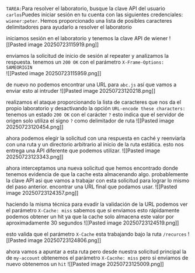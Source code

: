 `TAREA:`Para resolver el laboratorio, busque la clave API del usuario `carlos`Puedes iniciar sesión en tu cuenta con las siguientes credenciales: `wiener:peter`. Hemos proporcionado una lista de posibles caracteres delimitadores para ayudarlo a resolver el laboratorio

iniciamos sesión en el laboratorio y tenemos la clave API de wiener
![[Pasted image 20250723115919.png]]

enviamos la solicitud de inicio de sesión al repeater y analizamos la respuesta. tenemos un `200 OK` con el parámetro `X-Frame-Options: SAMEORIGIN`  
![[Pasted image 20250723115959.png]]

de nuevo no podemos encontrar una URL para `abc.js` así que vamos a enviar esto al intruder
![[Pasted image 20250723120218.png]]

realizamos el ataque proporcionando la lista de caracteres que nos da el propio laboratorio y desactivando la opción `URL-encode these characters:` tenemos un estado `200 OK` con el carácter `?` esto indica que el servidor de origen solo utiliza el signo `?` como delimitador de ruta 
![[Pasted image 20250723120454.png]]

ahora podemos elegir la solicitud con una respuesta en caché y reenviarla con una ruta y un directorio arbitrario al inicio de la ruta estática. esto nos entrega una API diferente que podemos utilizar.
![[Pasted image 20250723123343.png]]

ahora interceptamos una nueva solicitud que hemos encontrado donde tenemos evidencia de que la cache esta almacenando algo. probablemente la clave API asi que vamos a trabajar con esta solicitud para lograr lo mismo del paso anterior. encontrar una URL final que podamos usar.
![[Pasted image 20250723124357.png]]

haciendo la misma técnica para evadir la validación de la URL podemos ver el parámetro `X-Cache: miss` sabemos que si enviamos esto rápidamente podemos obtener un hit ya que la cache solo almacena este valor por aproximadamente 30 segundos 
![[Pasted image 20250723124519.png]]

esto valida que el parámetro `X-Cache` esta trabajando bajo la ruta `/recurces`
![[Pasted image 20250723124806.png]]

ahora vamos a apuntar a esta ruta pero desde nuestra solicitud principal la de `my-account` obtenemos el parámetro `X-Cacnhe: miss` pero si enviamos de nuevo obtenemos un `hit` 
![[Pasted image 20250723125009.png]]

